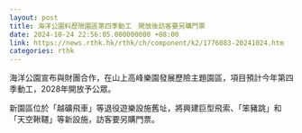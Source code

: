 ```yaml
---
layout: post
title: 海洋公園料歷險園區第四季動工　開放後訪客要另購門票
date: 2024-10-24 22:56:05.000000000 +08:00
link: https://news.rthk.hk/rthk/ch/component/k2/1776083-20241024.htm
categories: rthk
---
```


海洋公園宣布與財團合作，在山上高峰樂園發展歷險主題園區，項目預計今年第四季動工，2028年開放予公眾。

新園區位於「越礦飛車」等退役遊樂設施舊址，將興建巨型飛索、「笨豬跳」和「天空鞦韆」等新設施，訪客要另購門票。
